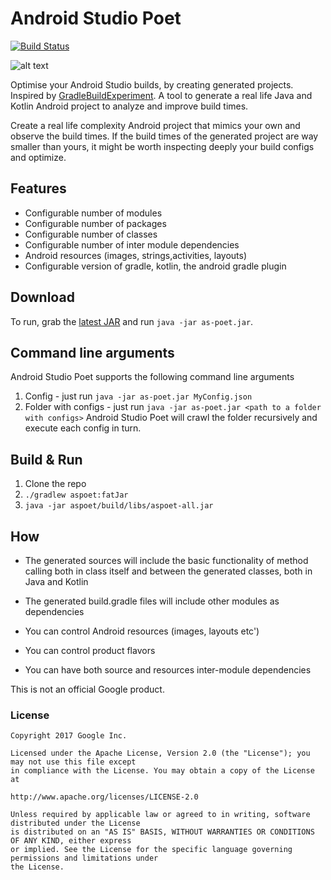 # Android Studio Poet

[![Build Status](https://travis-ci.org/android/android-studio-poet.svg?branch=master)](https://travis-ci.org/android/android-studio-poet)

![alt text](https://github.com/borisf/java-generator/blob/master/img/generator.png)  
  

Optimise your Android Studio builds, by creating generated projects. Inspired by [GradleBuildExperiment](https://github.com/NikitaKozlov/GradleBuildExperiment). A tool to generate a real life Java and Kotlin Android project to analyze and improve build times.

Create a real life complexity Android project that mimics your own and observe the build times. If the build times of the generated project are way smaller than yours, it might be worth inspecting deeply your build configs and optimize.

## Features

* Configurable number of modules
* Configurable number of packages
* Configurable number of classes
* Configurable number of inter module dependencies
* Android resources (images, strings,activities, layouts)
* Configurable version of gradle, kotlin, the android gradle plugin

## Download
To run, grab the [latest JAR](https://github.com/android/android-studio-poet/releases)
and run `java -jar as-poet.jar`.

## Command line arguments
Android Studio Poet supports the following command line arguments
1. Config - just run  `java -jar as-poet.jar MyConfig.json`
2. Folder with configs - just run  `java -jar as-poet.jar <path to a folder with configs>` Android Studio Poet 
will crawl the folder recursively and execute each config in turn.

## Build & Run
1. Clone the repo
2. `./gradlew aspoet:fatJar`
3. `java -jar aspoet/build/libs/aspoet-all.jar`

## How
* The generated sources will include the basic functionality of method calling both in class itself and between the generated classes, both in Java and Kotlin

* The generated build.gradle files will include other modules as dependencies

* You can control Android resources (images, layouts etc')

* You can control product flavors

* You can have both source and resources inter-module dependencies

This is not an official Google product.

### License

```
Copyright 2017 Google Inc.

Licensed under the Apache License, Version 2.0 (the "License"); you may not use this file except
in compliance with the License. You may obtain a copy of the License at

http://www.apache.org/licenses/LICENSE-2.0

Unless required by applicable law or agreed to in writing, software distributed under the License
is distributed on an "AS IS" BASIS, WITHOUT WARRANTIES OR CONDITIONS OF ANY KIND, either express
or implied. See the License for the specific language governing permissions and limitations under
the License.
```
